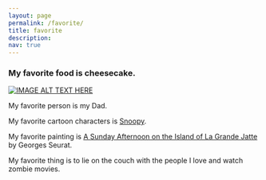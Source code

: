 ```yaml
---
layout: page
permalink: /favorite/
title: favorite
description:
nav: true
---
```

### My favorite food is cheesecake.
[![IMAGE ALT TEXT HERE](https://i.ytimg.com/vi/tspdJ6hxqnc/hqdefault.jpg)](https://www.youtube.com/watch?v=tspdJ6hxqnc)

My favorite person is my Dad.

My favorite cartoon characters is [Snoopy](https://www.peanuts.com/about/snoopy).

My favorite painting is [A Sunday Afternoon on the Island of La Grande Jatte](https://www.artic.edu/artworks/27992/a-sunday-on-la-grande-jatte-1884) by Georges Seurat.

My favorite thing is to lie on the couch with the people I love and watch zombie movies.

